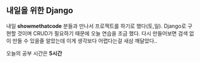 ## 내일을 위한 Django

내일 <b>showmethatcode</b> 분들과 만나서 프로젝트를 하기로 했다(토,일). Django로 구현할 것이며 CRUD가 필요하기 때문에 오늘 연습을 조금 했다.
다시 만들어보면 검색 없이 만들 수 있을줄 알았는데 이게 생각보다 어렵다는걸 새삼 깨달았다..<br>

오늘의 공부 시간은 <b>5시간</b>